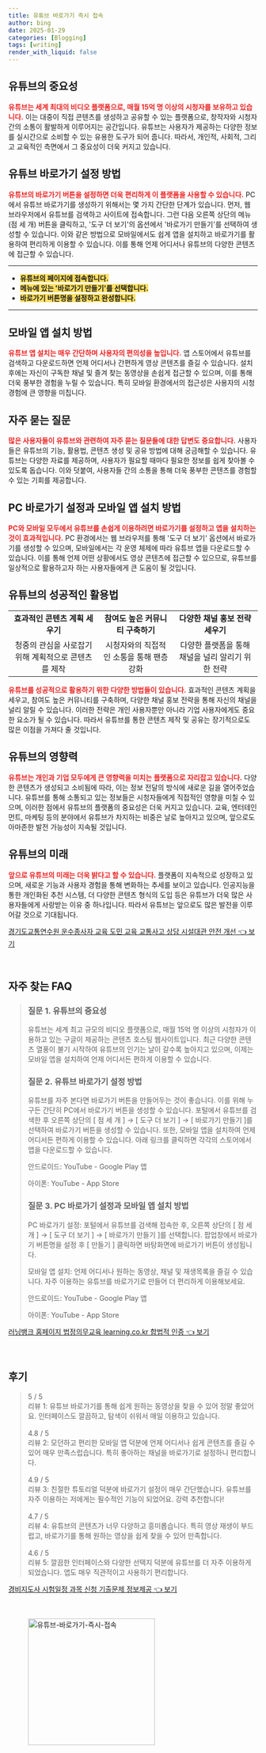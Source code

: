 ```yaml
---
title: 유튜브 바로가기 즉시 접속
author: bing
date: 2025-01-29
categories: [Blogging]
tags: [writing]
render_with_liquid: false
---
```



<h2 id='유튜브의 중요성'>유튜브의 중요성</h2>

<p><b><span style="color: #ee2323;">유튜브는 세계 최대의 비디오 플랫폼으로, 매월 15억 명 이상의 시청자를 보유하고 있습니다.</span></b> 이는 대중이 직접 콘텐츠를 생성하고 공유할 수 있는 플랫폼으로, 창작자와 시청자 간의 소통이 활발하게 이루어지는 공간입니다. 유튜브는 사용자가 제공하는 다양한 정보를 실시간으로 소비할 수 있는 유용한 도구가 되어 줍니다. 따라서, 개인적, 사회적, 그리고 교육적인 측면에서 그 중요성이 더욱 커지고 있습니다.</p>

<h2 id='유튜브 바로가기 설정 방법'>유튜브 바로가기 설정 방법</h2>

<p><b><span style="color: #ee2323;">유튜브의 바로가기 버튼을 설정하면 더욱 편리하게 이 플랫폼을 사용할 수 있습니다.</span></b> PC에서 유튜브 바로가기를 생성하기 위해서는 몇 가지 간단한 단계가 있습니다. 먼저, 웹 브라우저에서 유튜브를 검색하고 사이트에 접속합니다. 그런 다음 오른쪽 상단의 메뉴(점 세 개) 버튼을 클릭하고, '도구 더 보기'의 옵션에서 '바로가기 만들기'를 선택하여 생성할 수 있습니다. 이와 같은 방법으로 모바일에서도 쉽게 앱을 설치하고 바로가기를 활용하여 편리하게 이용할 수 있습니다. 이를 통해 언제 어디서나 유튜브의 다양한 콘텐츠에 접근할 수 있습니다.</p>

<hr />

<ul>
    <li><b><span style="background-color: #ffe066;">유튜브의 페이지에 접속합니다.</span></b></li>
    <li><b><span style="background-color: #ffe066;">메뉴에 있는 '바로가기 만들기'를 선택합니다.</span></b></li>
    <li><b><span style="background-color: #ffe066;">바로가기 버튼명을 설정하고 완성합니다.</span></b></li>
</ul>

<hr />

<h2 id='모바일 앱 설치 방법'>모바일 앱 설치 방법</h2>

<p><b><span style="color: #ee2323;">유튜브 앱 설치는 매우 간단하며 사용자의 편의성을 높입니다.</span></b> 앱 스토어에서 유튜브를 검색하고 다운로드하면 언제 어디서나 간편하게 영상 콘텐츠를 즐길 수 있습니다. 설치 후에는 자신이 구독한 채널 및 즐겨 찾는 동영상을 손쉽게 접근할 수 있으며, 이를 통해 더욱 풍부한 경험을 누릴 수 있습니다. 특히 모바일 환경에서의 접근성은 사용자의 시청 경험에 큰 영향을 미칩니다.</p>

<h2 id='자주 묻는 질문'>자주 묻는 질문</h2>

<p><b><span style="color: #ee2323;">많은 사용자들이 유튜브와 관련하여 자주 묻는 질문들에 대한 답변도 중요합니다.</span></b> 사용자들은 유튜브의 기능, 활용법, 콘텐츠 생성 및 공유 방법에 대해 궁금해할 수 있습니다. 유튜브는 다양한 자료를 제공하며, 사용자가 필요할 때마다 필요한 정보를 쉽게 찾아볼 수 있도록 돕습니다. 이와 덧붙여, 사용자들 간의 소통을 통해 더욱 풍부한 콘텐츠를 경험할 수 있는 기회를 제공합니다.</p>

<h2 id='PC 바로가기 설정과 모바일 앱 설치 방법'>PC 바로가기 설정과 모바일 앱 설치 방법</h2>

<p><b><span style="color: #ee2323;">PC와 모바일 모두에서 유튜브를 손쉽게 이용하려면 바로가기를 설정하고 앱을 설치하는 것이 효과적입니다.</span></b> PC 환경에서는 웹 브라우저를 통해 '도구 더 보기' 옵션에서 바로가기를 생성할 수 있으며, 모바일에서는 각 운영 체제에 따라 유튜브 앱을 다운로드할 수 있습니다. 이를 통해 언제 어떤 상황에서도 영상 콘텐츠에 접근할 수 있으므로, 유튜브를 일상적으로 활용하고자 하는 사용자들에게 큰 도움이 될 것입니다.</p>

<h2 id='유튜브의 성공적인 활용법'>유튜브의 성공적인 활용법</h2>

<table>
    <tr>
        <td style="text-align: center; height: 17px;"><b>효과적인 콘텐츠 계획 세우기</b></td>
        <td style="text-align: center; height: 17px;"><b>참여도 높은 커뮤니티 구축하기</b></td>
        <td style="text-align: center; height: 17px;"><b>다양한 채널 홍보 전략 세우기</b></td>
    </tr>
    <tr>
        <td style="text-align: center; height: 17px;">청중의 관심을 사로잡기 위해 계획적으로 콘텐츠를 제작</td>
        <td style="text-align: center; height: 17px;">시청자와의 직접적인 소통을 통해 팬층 강화</td>
        <td style="text-align: center; height: 17px;">다양한 플랫폼을 통해 채널을 널리 알리기 위한 전략</td>
    </tr>
</table>

<p><b><span style="color: #ee2323;">유튜브를 성공적으로 활용하기 위한 다양한 방법들이 있습니다.</span></b> 효과적인 콘텐츠 계획을 세우고, 참여도 높은 커뮤니티를 구축하며, 다양한 채널 홍보 전략을 통해 자신의 채널을 널리 알릴 수 있습니다. 이러한 전략은 개인 사용자뿐만 아니라 기업 사용자에게도 중요한 요소가 될 수 있습니다. 따라서 유튜브를 통한 콘텐츠 제작 및 공유는 장기적으로도 많은 이점을 가져다 줄 것입니다.</p>

<h2 id='유튜브의 영향력'>유튜브의 영향력</h2>

<p><b><span style="color: #ee2323;">유튜브는 개인과 기업 모두에게 큰 영향력을 미치는 플랫폼으로 자리잡고 있습니다.</span></b> 다양한 콘텐츠가 생성되고 소비됨에 따라, 이는 정보 전달의 방식에 새로운 길을 열어주었습니다. 유튜브를 통해 소통되고 있는 정보들은 시청자들에게 직접적인 영향을 미칠 수 있으며, 이러한 점에서 유튜브의 플랫폼의 중요성은 더욱 커지고 있습니다. 교육, 엔터테인먼트, 마케팅 등의 분야에서 유튜브가 차지하는 비중은 날로 높아지고 있으며, 앞으로도 아마존한 발전 가능성이 지속될 것입니다.</p>

<h2 id='유튜브의 미래'>유튜브의 미래</h2>

<p><b><span style="color: #ee2323;">앞으로 유튜브의 미래는 더욱 밝다고 할 수 있습니다.</span></b> 플랫폼이 지속적으로 성장하고 있으며, 새로운 기능과 사용자 경험을 통해 변화하는 추세를 보이고 있습니다. 인공지능을 통한 개인화된 추천 시스템, 더 다양한 콘텐츠 형식의 도입 등은 유튜브가 더욱 많은 사용자들에게 사랑받는 이유 중 하나입니다. 따라서 유튜브는 앞으로도 많은 발전을 이루어갈 것으로 기대됩니다.</p>


<p><a class="click-button" title="경기도교통연수원 운수종사자 교육 도민 교육 교통사고 상담 시설대관 안전 개선" href="https://greenforu.github.io/posts/%EA%B2%BD%EA%B8%B0%EB%8F%84%EA%B5%90%ED%86%B5%EC%97%B0%EC%88%98%EC%9B%90-%EC%9A%B4%EC%88%98%EC%A2%85%EC%82%AC%EC%9E%90-%EA%B5%90%EC%9C%A1-%EB%8F%84%EB%AF%BC-%EA%B5%90%EC%9C%A1-%EA%B5%90%ED%86%B5%EC%82%AC%EA%B3%A0-%EC%83%81%EB%8B%B4-%EC%8B%9C%EC%84%A4%EB%8C%80%EA%B4%80-%EC%95%88%EC%A0%84-%EA%B0%9C%EC%84%A0/" rel="dofollow">경기도교통연수원 운수종사자 교육 도민 교육 교통사고 상담 시설대관 안전 개선 👈 보기</a></p><br>
<h2 id='자주_찾는_FAQ'>자주 찾는 FAQ</h2>
<div itemscope="" itemtype="https://schema.org/FAQPage"> 
<blockquote> 
<div itemscope="" itemprop="mainEntity" itemtype="https://schema.org/Question"> 
<h3 itemprop="name">질문 1. 유튜브의 중요성</h3> 
<div itemscope="" itemprop="acceptedAnswer" itemtype="https://schema.org/Answer"> 
<span itemprop="text"> 
<p>유튜브는 세계 최고 규모의 비디오 플랫폼으로, 매월 15억 명 이상의 시청자가 이용하고 있는 구글이 제공하는 콘텐츠 호스팅 웹사이트입니다. 최근 다양한 콘텐츠 열풍이 불기 시작하여 유튜브의 인기는 날이 갈수록 높아지고 있으며, 이제는 모바일 앱을 설치하여 언제 어디서든 편하게 이용할 수 있습니다.</p> 
</span> 
</div> 
</div> 

<div itemscope="" itemprop="mainEntity" itemtype="https://schema.org/Question"> 
<h3 itemprop="name">질문 2. 유튜브 바로가기 설정 방법</h3> 
<div itemscope="" itemprop="acceptedAnswer" itemtype="https://schema.org/Answer"> 
<span itemprop="text"> 
<p>유튜브를 자주 본다면 바로가기 버튼을 만들어두는 것이 좋습니다. 이를 위해 누구든 간단히 PC에서 바로가기 버튼을 생성할 수 있습니다. 포털에서 유튜브를 검색한 후 오른쪽 상단의 [ 점 세 개 ] → [ 도구 더 보기 ] → [ 바로가기 만들기 ]를 선택하여 바로가기 버튼을 생성할 수 있습니다. 또한, 모바일 앱을 설치하여 언제 어디서든 편하게 이용할 수 있습니다. 아래 링크를 클릭하면 각각의 스토어에서 앱을 다운로드할 수 있습니다.</p>
<p>안드로이드: YouTube - Google Play 앱</p>
<p>아이폰: YouTube - App Store</p>
</span> 
</div> 
</div> 

<div itemscope="" itemprop="mainEntity" itemtype="https://schema.org/Question"> 
<h3 itemprop="name">질문 3. PC 바로가기 설정과 모바일 앱 설치 방법</h3> 
<div itemscope="" itemprop="acceptedAnswer" itemtype="https://schema.org/Answer"> 
<span itemprop="text"> 
<p>PC 바로가기 설정: 포털에서 유튜브를 검색해 접속한 후, 오른쪽 상단의 [ 점 세 개 ] → [ 도구 더 보기 ] → [ 바로가기 만들기 ]를 선택합니다. 팝업창에서 바로가기 버튼명을 설정 후 [ 만들기 ] 클릭하면 바탕화면에 바로가기 버튼이 생성됩니다.</p>
<p>모바일 앱 설치: 언제 어디서나 원하는 동영상, 채널 및 재생목록을 즐길 수 있습니다. 자주 이용하는 유튜브를 바로가기로 만들어 더 편리하게 이용해보세요.</p>
<p>안드로이드: YouTube - Google Play 앱</p>
<p>아이폰: YouTube - App Store</p>
</span> 
</div> 
</div> 
</blockquote> 
</div>
<p><a class="click-button" title="러닝뱅크 홈페이지 법정의무교육 learning.co.kr 합법적 인증" href="https://greenforu.github.io/posts/%EB%9F%AC%EB%8B%9D%EB%B1%85%ED%81%AC-%ED%99%88%ED%8E%98%EC%9D%B4%EC%A7%80-%EB%B2%95%EC%A0%95%EC%9D%98%EB%AC%B4%EA%B5%90%EC%9C%A1-learning.co.kr-%ED%95%A9%EB%B2%95%EC%A0%81-%EC%9D%B8%EC%A6%9D/" rel="dofollow">러닝뱅크 홈페이지 법정의무교육 learning.co.kr 합법적 인증 👈 보기</a></p><br>
<h2 id='후기'>후기</h2>
<div itemscope itemtype="https://schema.org/Product">
  <blockquote>
  <div itemprop="review" itemscope itemtype="https://schema.org/Review">
      <div itemprop="reviewRating" itemscope itemtype="https://schema.org/Rating"> <span itemprop="ratingValue">5</span> / <span itemprop="bestRating">5</span> </div>
      <span itemprop="reviewBody">리뷰 1: 유튜브 바로가기를 통해 쉽게 원하는 동영상을 찾을 수 있어 정말 좋았어요. 인터페이스도 깔끔하고, 탐색이 쉬워서 매일 이용하고 있습니다.</span>
  </div>
  <br>
  <div itemprop="review" itemscope itemtype="https://schema.org/Review">
      <div itemprop="reviewRating" itemscope itemtype="https://schema.org/Rating"> <span itemprop="ratingValue">4.8</span> / <span itemprop="bestRating">5</span> </div>
      <span itemprop="reviewBody">리뷰 2: 모던하고 편리한 모바일 앱 덕분에 언제 어디서나 쉽게 콘텐츠를 즐길 수 있어 매우 만족스럽습니다. 특히 좋아하는 채널을 바로가기로 설정하니 편리합니다.</span>
  </div>
  <br>
  <div itemprop="review" itemscope itemtype="https://schema.org/Review">
      <div itemprop="reviewRating" itemscope itemtype="https://schema.org/Rating"> <span itemprop="ratingValue">4.9</span> / <span itemprop="bestRating">5</span> </div>
      <span itemprop="reviewBody">리뷰 3: 친절한 튜토리얼 덕분에 바로가기 설정이 매우 간단했습니다. 유튜브를 자주 이용하는 저에게는 필수적인 기능이 되었어요. 강력 추천합니다!</span>
  </div>
  <br>
  <div itemprop="review" itemscope itemtype="https://schema.org/Review">
      <div itemprop="reviewRating" itemscope itemtype="https://schema.org/Rating"> <span itemprop="ratingValue">4.7</span> / <span itemprop="bestRating">5</span> </div>
      <span itemprop="reviewBody">리뷰 4: 유튜브의 콘텐츠가 너무 다양하고 흥미롭습니다. 특히 영상 재생이 부드럽고, 바로가기를 통해 원하는 영상을 쉽게 찾을 수 있어 만족합니다.</span>
  </div>
  <br>
  <div itemprop="review" itemscope itemtype="https://schema.org/Review">
      <div itemprop="reviewRating" itemscope itemtype="https://schema.org/Rating"> <span itemprop="ratingValue">4.6</span> / <span itemprop="bestRating">5</span> </div>
      <span itemprop="reviewBody">리뷰 5: 깔끔한 인터페이스와 다양한 선택지 덕분에 유튜브를 더 자주 이용하게 되었습니다. 앱도 매우 직관적이고 사용하기 편리합니다.</span>
  </div>
  </blockquote>
</div>
<p><a class="click-button" title="경비지도사 시험일정 과목 신청 기출문제 정보제공" href="https://greenforu.github.io/posts/%EA%B2%BD%EB%B9%84%EC%A7%80%EB%8F%84%EC%82%AC-%EC%8B%9C%ED%97%98%EC%9D%BC%EC%A0%95-%EA%B3%BC%EB%AA%A9-%EC%8B%A0%EC%B2%AD-%EA%B8%B0%EC%B6%9C%EB%AC%B8%EC%A0%9C-%EC%A0%95%EB%B3%B4%EC%A0%9C%EA%B3%B5/" rel="dofollow">경비지도사 시험일정 과목 신청 기출문제 정보제공 👈 보기</a></p><br>
<figure class="image"><img src="https://greenforu.github.io/assets/img/thumbnail/유튜브-바로가기-즉시-접속.webp" alt="유튜브-바로가기-즉시-접속" width="256" height="256"></figure>